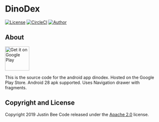 # DinoDex


 
[![License](https://img.shields.io/badge/License-Apache%202.0-blue.svg)](https://opensource.org/licenses/Apache-2.0)
[![CircleCI](https://circleci.com/gh/Justin-Bee/DinoDex.svg?style=svg)](https://circleci.com/gh/Justin-Bee/DinoDex)
[![Author](https://img.shields.io/badge/Author-Justin%20Bee-blue.svg)](mailto:jbee.appz@gmail.com)

## About
[<img src="https://play.google.com/intl/en_us/badges/images/generic/en-play-badge.png"
      alt="Get it on Google Play"
      height="80">](https://play.google.com/store/apps/details?id=com.jbeeappz.dinodex.dinodex&hl=en_US)
      
This is the source code for the android app dinodex. Hosted on the Google Play Store.
Android 28 apk supported. Uses Navigation drawer with fragments.
## Copyright and License

Copyright 2019 Justin Bee Code released under the [Apache 2.0](https://github.com/Justin-Bee/DinoDex/blob/master/LICENSE) license.
